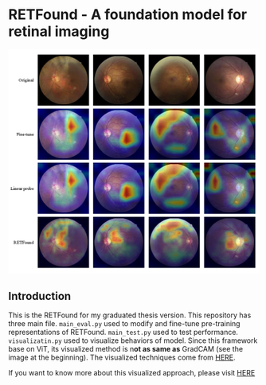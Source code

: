 # RETFound - A foundation model for retinal imaging
![img](./img/vosualize-compare.png)

## Introduction
This is the RETFound for my graduated thesis version. This repository has three main file. `main_eval.py` used to modify and fine-tune pre-training representations of RETFound. `main_test.py` used to test performance. `visualizatin.py` used to visualize behaviors of model. Since this framework base on ViT, its visualized method is n**ot as same as** GradCAM (see the image at the beginning). The visualized techniques come from [HERE](https://github.com/jacobgil/vit-explain).

If you want to know more about this visualized approach, please visit [HERE](https://blog.csdn.net/YI_SHU_JIA/article/details/127223374)

